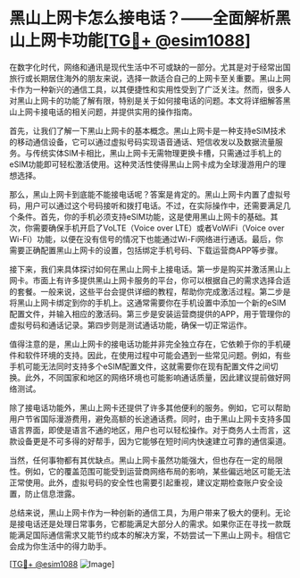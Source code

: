 # 黑山上网卡怎么接电话？——全面解析黑山上网卡功能[[TG💪+ @esim1088](https://t.me/s/esim1088)]

在数字化时代，网络和通讯是现代生活中不可或缺的一部分。尤其是对于经常出国旅行或长期居住海外的朋友来说，选择一款适合自己的上网卡至关重要。黑山上网卡作为一种新兴的通信工具，以其便捷性和实用性受到了广泛关注。然而，很多人对黑山上网卡的功能了解有限，特别是关于如何接电话的问题。本文将详细解答黑山上网卡接电话的相关问题，并提供实用的操作指南。

首先，让我们了解一下黑山上网卡的基本概念。黑山上网卡是一种支持eSIM技术的移动通信设备，它可以通过虚拟号码实现语音通话、短信收发以及数据流量服务。与传统实体SIM卡相比，黑山上网卡无需物理更换卡槽，只需通过手机上的eSIM功能即可轻松激活使用。这种灵活性使得黑山上网卡成为全球漫游用户的理想选择。

那么，黑山上网卡到底能不能接电话呢？答案是肯定的。黑山上网卡内置了虚拟号码，用户可以通过这个号码接听和拨打电话。不过，在实际操作中，还需要满足几个条件。首先，你的手机必须支持eSIM功能，这是使用黑山上网卡的基础。其次，你需要确保手机开启了VoLTE（Voice over LTE）或者VoWiFi（Voice over Wi-Fi）功能，以便在没有信号的情况下也能通过Wi-Fi网络进行通话。最后，你需要正确配置黑山上网卡的设置，包括绑定手机号码、下载运营商APP等步骤。

接下来，我们来具体探讨如何在黑山上网卡上接电话。第一步是购买并激活黑山上网卡。市面上有许多提供黑山上网卡服务的平台，你可以根据自己的需求选择合适的套餐。一般来说，这些平台会提供详细的教程，帮助你完成激活过程。第二步是将黑山上网卡绑定到你的手机上。这通常需要你在手机设置中添加一个新的eSIM配置文件，并输入相应的激活码。第三步是安装运营商提供的APP，用于管理你的虚拟号码和通话记录。第四步则是测试通话功能，确保一切正常运作。

值得注意的是，黑山上网卡的接电话功能并非完全独立存在，它依赖于你的手机硬件和软件环境的支持。因此，在使用过程中可能会遇到一些常见问题。例如，有些手机可能无法同时支持多个eSIM配置文件，这就需要你在现有配置文件之间切换。此外，不同国家和地区的网络环境也可能影响通话质量，因此建议提前做好网络测试。

除了接电话功能外，黑山上网卡还提供了许多其他便利的服务。例如，它可以帮助用户节省国际漫游费用，避免高额的长途通话费。同时，由于黑山上网卡支持多国语言界面，即使是语言不通的地区，用户也可以轻松操作。对于商务人士而言，这款设备更是不可多得的好帮手，因为它能够在短时间内快速建立可靠的通信渠道。

当然，任何事物都有其优缺点。黑山上网卡虽然功能强大，但也存在一定的局限性。例如，它的覆盖范围可能受到运营商网络布局的影响，某些偏远地区可能无法正常使用。此外，虚拟号码的安全性也需要引起重视，建议定期检查账户安全设置，防止信息泄露。

总结来说，黑山上网卡作为一种创新的通信工具，为用户带来了极大的便利。无论是接电话还是处理日常事务，它都能满足大部分人的需求。如果你正在寻找一款既能满足国际通信需求又能节约成本的解决方案，不妨尝试一下黑山上网卡。相信它会成为你生活中的得力助手。

[[TG💪+ @esim1088](https://t.me/s/esim1088) ![Image](https://i.postimg.cc/4NQfJmqS/Snipaste-2025-05-13-00-14-12.png)]